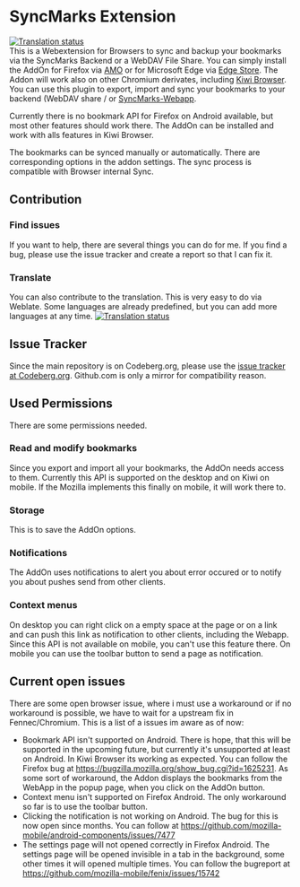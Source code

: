 # SyncMarks Extension
[![Translation status](https://translate.codeberg.org/widget/syncmarks/browser-extension/svg-badge.svg)](https://translate.codeberg.org/engage/syncmarks/)  
This is a Webextension for Browsers to sync and backup your bookmarks via the SyncMarks Backend or a WebDAV File Share. You can simply install the AddOn for Firefox via [AMO](https://addons.mozilla.org/firefox/addon/syncmarks/) or for Microsoft Edge via [Edge Store](https://microsoftedge.microsoft.com/addons/detail/ffobakhdlfhmnnkmimkbnbmnplihhphg). The Addon will work also on other Chromium derivates, including [Kiwi Browser](https://play.google.com/store/apps/details?id=com.kiwibrowser.browser). You can use this plugin to export, import and sync your bookmarks to your backend (WebDAV share / or [SyncMarks-Webapp](../../../../../Offerel/SyncMarks-WebApp).

Currently there is no bookmark API for Firefox on Android available, but most other features should work there. The AddOn can be installed and work with alls features in Kiwi Browser.

The bookmarks can be synced manually or automatically. There are corresponding options in the addon settings. The sync process is compatible with Browser internal Sync.

## Contribution
### Find issues
If you want to help, there are several things you can do for me. If you find a bug, please use the issue tracker and create a report so that I can fix it.

### Translate
You can also contribute to the translation. This is very easy to do via Weblate. Some languages are already predefined, but you can add more languages at any time.
[![Translation status](https://translate.codeberg.org/widget/syncmarks/browser-extension/multi-auto.svg)](https://translate.codeberg.org/engage/syncmarks/)

## Issue Tracker
Since the main repository is on Codeberg.org, please use the [issue tracker at Codeberg.org](https://codeberg.org/Offerel/SyncMarks-Extension/issues). Github.com is only a mirror for compatibility reason.

## Used Permissions

There are some permissions needed.

### Read and modify bookmarks

Since you export and import all your bookmarks, the AddOn needs access to them. Currently this API is supported on the desktop and on Kiwi on mobile. If the Mozilla implements this finally on mobile, it will work there to.

### Storage

This is to save the AddOn options. 

### Notifications

The AddOn uses notifications to alert you about error occured or to notify you about pushes send from other clients.

### Context menus

On desktop you can right click on a empty space at the page or on a link and can push this link as notification to other clients, including the Webapp. Since this API is not available on mobile, you can't use this feature there. On mobile you can use the toolbar button to send a page as notification.
 
## Current open issues
There are some open browser issue, where i must use a workaround or if no workaround is possible, we have to wait for a upstream fix in Fennec/Chromium. This is a list of a issues im aware as of now:
- Bookmark API isn't supported on Android. There is hope, that this will be supported in the upcoming future, but currently it's unsupported at least on Android. In Kiwi Browser its working as expected. You can follow the Firefox bug at https://bugzilla.mozilla.org/show_bug.cgi?id=1625231. As some sort of workaround, the Addon displays the bookmarks from the WebApp in the popup page, when you click on the AddOn button.
- Context menu isn't supported on Firefox Android. The only workaround so far is to use the toolbar button.  
- Clicking the notification is not working on Android. The bug for this is now open since months. You can follow at https://github.com/mozilla-mobile/android-components/issues/7477 
- The settings page will not opened correctly in Firefox Android. The settings page will be opened invisible in a tab in the background, some other times it will opened multiple times. You can follow the bugreport at https://github.com/mozilla-mobile/fenix/issues/15742
